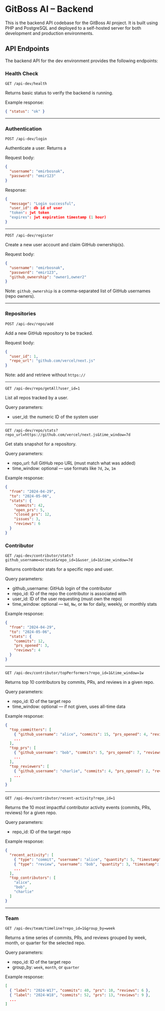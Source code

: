 # GitBoss AI – Backend

This is the backend API codebase for the GitBoss AI project. It is built using PHP and PostgreSQL and deployed to a self-hosted server for both development and production environments.

## API Endpoints

The backend API for the dev environment provides the following endpoints:

### Health Check

`GET /api-dev/health`

Returns basic status to verify the backend is running.

Example response:
```json
{ "status": "ok" }
```

---

### Authentication

`POST /api-dev/login`

Authenticate a user. Returns a 

Request body:
```json
{
  "username": "emirbosnak",
  "password": "emir123"
}
```

Response:
```json
{ 
  "message": "Login successful",
  "user_id": db id of user
  "token": jwt token
  "expires": jwt expiration timestamp (1 hour)
}
```

---

`POST /api-dev/register`

Create a new user account and claim GitHub ownership(s).

Request body:
```json
{
  "username": "emirbosnak",
  "password": "emir123",
  "github_ownership": "owner1,owner2"
}
```

Note: `github_ownership` is a comma-separated list of GitHub usernames (repo owners).

---

### Repositories

`POST /api-dev/repo/add`

Add a new GitHub repository to be tracked.

Request body:
```json
{
  "user_id": 1,
  "repo_url": "github.com/vercel/next.js"
}
```
Note: add and retrieve without `https://` 

---

`GET /api-dev/repo/getAll?user_id=1`

List all repos tracked by a user.

Query parameters:
- user_id: the numeric ID of the system user

---

`GET /api-dev/repo/stats?repo_url=https://github.com/vercel/next.js&time_window=7d`

Get stats snapshot for a repository.

Query parameters:
- repo_url: full GitHub repo URL (must match what was added)
- time_window: optional — use formats like `7d`, `2w`, `1m`

Example response:
```json
{
  "from": "2024-04-29",
  "to": "2024-05-06",
  "stats": {
    "commits": 42,
    "open_prs": 5,
    "closed_prs": 12,
    "issues": 3,
    "reviews": 6
  }
}
```

### Contributor

`GET /api-dev/contributor/stats?github_username=octocat&repo_id=1&user_id=1&time_window=7d`

Returns contributor stats for a specific repo and user.

Query parameters:
- github_username: GitHub login of the contributor
- repo_id: ID of the repo the contributor is associated with
- user_id: ID of the user requesting (must own the repo)
- time_window: optional — `Nd`, `Nw`, or `Nm` for daily, weekly, or monthly stats

Example response:
```json
{
  "from": "2024-04-29",
  "to": "2024-05-06",
  "stats": {
    "commits": 12,
    "prs_opened": 3,
    "reviews": 4
  }
}
```

---

`GET /api-dev/contributor/topPerformers?repo_id=1&time_window=1w`

Returns top 10 contributors by commits, PRs, and reviews in a given repo.

Query parameters:
- repo_id: ID of the target repo
- time_window: optional — if not given, uses all-time data

Example response:
```json
{
  "top_committers": [
    { "github_username": "alice", "commits": 15, "prs_opened": 4, "reviews": 2 },
    ...
  ],
  "top_prs": [
    { "github_username": "bob", "commits": 5, "prs_opened": 7, "reviews": 3 },
    ...
  ],
  "top_reviewers": [
    { "github_username": "charlie", "commits": 4, "prs_opened": 2, "reviews": 10 },
    ...
  ]
}
```

---

`GET /api-dev/contributor/recent-activity?repo_id=1`

Returns the 10 most impactful contributor activity events (commits, PRs, reviews) for a given repo.

Query parameters:
- repo_id: ID of the target repo

Example response:
```json
{
  "recent_activity": [
    { "type": "commit", "username": "alice", "quantity": 5, "timestamp": "2024-05-10T01:00:00Z" },
    { "type": "review", "username": "bob", "quantity": 3, "timestamp": "2024-05-10T01:00:00Z" },
    ...
  ],
  "top_contributors": [
    "alice",
    "bob",
    "charlie"
  ]
}
```

---

### Team

`GET /api-dev/team/timeline?repo_id=1&group_by=week`

Returns a time series of commits, PRs, and reviews grouped by week, month, or quarter for the selected repo.

Query parameters:
- repo_id: ID of the target repo
- group_by: `week`, `month`, or `quarter`

Example response:
```json
[
  { "label": "2024-W17", "commits": 40, "prs": 10, "reviews": 6 },
  { "label": "2024-W18", "commits": 52, "prs": 13, "reviews": 9 },
  ...
]
```


